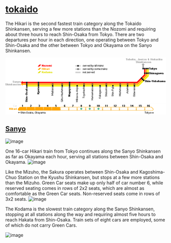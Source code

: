 # [tokaido](https://www.japan-guide.com/e/e2018_tokaido.html)
The Hikari is the second fastest train category along the Tokaido Shinkansen, serving a few more stations than the Nozomi and requiring about three hours to reach Shin-Osaka from Tokyo. There are two departures per hour in each direction, one operating between Tokyo and Shin-Osaka and the other between Tokyo and Okayama on the Sanyo Shinkansen.

<img src="2018_tokaido_01_2004.gif">
<img src="2018_tokaido_03.gif">


## [Sanyo](https://www.japan-guide.com/e/e2018_sanyo.html)

![image](https://github.com/docPoacher/hello-world/assets/111644235/48276833-62c5-4a9e-af05-d386bd35245f)

One 16-car Hikari train from Tokyo continues along the Sanyo Shinkansen as far as Okayama each hour, serving all stations between Shin-Osaka and Okayama.
![image](https://github.com/docPoacher/hello-world/assets/111644235/f26c3ced-25d2-411a-ad14-d695a2d45c91)

Like the Mizuho, the Sakura operates between Shin-Osaka and Kagoshima-Chuo Station on the Kyushu Shinkansen, but stops at a few more stations than the Mizuho. Green Car seats make up only half of car number 6, while reserved seating comes in rows of 2x2 seats, which are almost as comfortable as the Green Car seats. Non-reserved seats come in rows of 3x2 seats.
![image](https://github.com/docPoacher/hello-world/assets/111644235/26fd9c52-2b35-45b5-8c9e-dd83345d311b)

The Kodama is the slowest train category along the Sanyo Shinkansen, stopping at all stations along the way and requiring almost five hours to reach Hakata from Shin-Osaka. Train sets of eight cars are employed, some of which do not carry Green Cars.

![image](https://github.com/docPoacher/hello-world/assets/111644235/68e2aee8-9691-4de7-bfa5-c941945bcee7)


